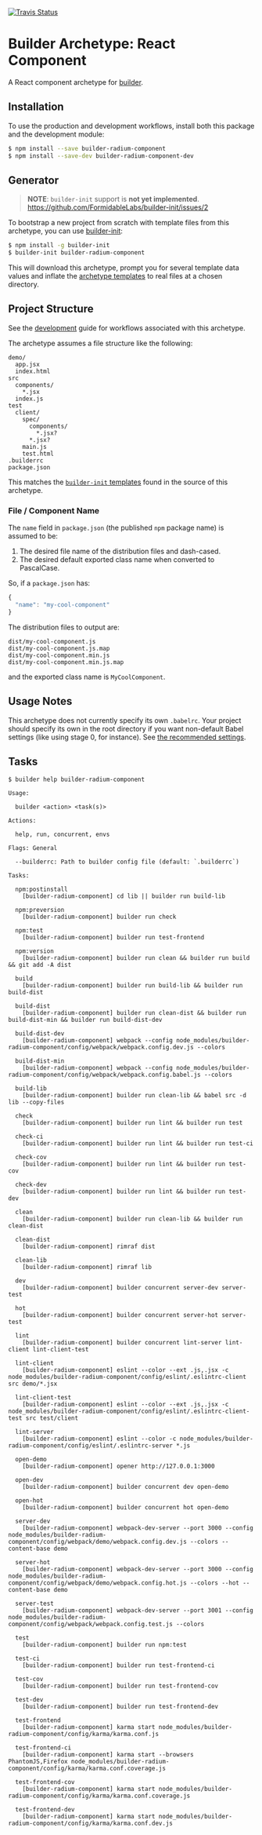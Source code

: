 [![Travis Status][trav_img]][trav_site]

Builder Archetype: React Component
==================================

A React component archetype for [builder][].

## Installation

To use the production and development workflows, install both this package
and the development module:

```sh
$ npm install --save builder-radium-component
$ npm install --save-dev builder-radium-component-dev
```

## Generator

> **NOTE**: `builder-init` support is **not yet implemented**.
> https://github.com/FormidableLabs/builder-init/issues/2

To bootstrap a new project from scratch with template files from this
archetype, you can use [builder-init][]:

```sh
$ npm install -g builder-init
$ builder-init builder-radium-component
```

This will download this archetype, prompt you for several template data values
and inflate the [archetype templates](./init) to real files at a chosen
directory.

## Project Structure

See the [development][] guide for workflows associated with this archetype.

The archetype assumes a file structure like the following:

```
demo/
  app.jsx
  index.html
src
  components/
    *.jsx
  index.js
test
  client/
    spec/
      components/
        *.jsx?
      *.jsx?
    main.js
    test.html
.builderrc
package.json
```

This matches the [`builder-init` templates](init) found in the source of this
archetype.

### File / Component Name

The `name` field in `package.json` (the published `npm` package name) is
assumed to be:

1. The desired file name of the distribution files and dash-cased.
2. The desired default exported class name when converted to PascalCase.

So, if a `package.json` has:

```js
{
  "name": "my-cool-component"
}
```

The distribution files to output are:

```
dist/my-cool-component.js
dist/my-cool-component.js.map
dist/my-cool-component.min.js
dist/my-cool-component.min.js.map
```

and the exported class name is `MyCoolComponent`.

## Usage Notes

This archetype does not currently specify its own `.babelrc`. Your project
should specify its own in the root directory if you want non-default Babel
settings (like using stage 0, for instance). See [the recommended
settings](config/babel/.babelrc).

## Tasks

```
$ builder help builder-radium-component

Usage:

  builder <action> <task(s)>

Actions:

  help, run, concurrent, envs

Flags: General

  --builderrc: Path to builder config file (default: `.builderrc`)

Tasks:

  npm:postinstall
    [builder-radium-component] cd lib || builder run build-lib

  npm:preversion
    [builder-radium-component] builder run check

  npm:test
    [builder-radium-component] builder run test-frontend

  npm:version
    [builder-radium-component] builder run clean && builder run build && git add -A dist

  build
    [builder-radium-component] builder run build-lib && builder run build-dist

  build-dist
    [builder-radium-component] builder run clean-dist && builder run build-dist-min && builder run build-dist-dev

  build-dist-dev
    [builder-radium-component] webpack --config node_modules/builder-radium-component/config/webpack/webpack.config.dev.js --colors

  build-dist-min
    [builder-radium-component] webpack --config node_modules/builder-radium-component/config/webpack/webpack.config.babel.js --colors

  build-lib
    [builder-radium-component] builder run clean-lib && babel src -d lib --copy-files

  check
    [builder-radium-component] builder run lint && builder run test

  check-ci
    [builder-radium-component] builder run lint && builder run test-ci

  check-cov
    [builder-radium-component] builder run lint && builder run test-cov

  check-dev
    [builder-radium-component] builder run lint && builder run test-dev

  clean
    [builder-radium-component] builder run clean-lib && builder run clean-dist

  clean-dist
    [builder-radium-component] rimraf dist

  clean-lib
    [builder-radium-component] rimraf lib

  dev
    [builder-radium-component] builder concurrent server-dev server-test

  hot
    [builder-radium-component] builder concurrent server-hot server-test

  lint
    [builder-radium-component] builder concurrent lint-server lint-client lint-client-test

  lint-client
    [builder-radium-component] eslint --color --ext .js,.jsx -c node_modules/builder-radium-component/config/eslint/.eslintrc-client src demo/*.jsx

  lint-client-test
    [builder-radium-component] eslint --color --ext .js,.jsx -c node_modules/builder-radium-component/config/eslint/.eslintrc-client-test src test/client

  lint-server
    [builder-radium-component] eslint --color -c node_modules/builder-radium-component/config/eslint/.eslintrc-server *.js

  open-demo
    [builder-radium-component] opener http://127.0.0.1:3000

  open-dev
    [builder-radium-component] builder concurrent dev open-demo

  open-hot
    [builder-radium-component] builder concurrent hot open-demo

  server-dev
    [builder-radium-component] webpack-dev-server --port 3000 --config node_modules/builder-radium-component/config/webpack/demo/webpack.config.dev.js --colors --content-base demo

  server-hot
    [builder-radium-component] webpack-dev-server --port 3000 --config node_modules/builder-radium-component/config/webpack/demo/webpack.config.hot.js --colors --hot --content-base demo

  server-test
    [builder-radium-component] webpack-dev-server --port 3001 --config node_modules/builder-radium-component/config/webpack/webpack.config.test.js --colors

  test
    [builder-radium-component] builder run npm:test

  test-ci
    [builder-radium-component] builder run test-frontend-ci

  test-cov
    [builder-radium-component] builder run test-frontend-cov

  test-dev
    [builder-radium-component] builder run test-frontend-dev

  test-frontend
    [builder-radium-component] karma start node_modules/builder-radium-component/config/karma/karma.conf.js

  test-frontend-ci
    [builder-radium-component] karma start --browsers PhantomJS,Firefox node_modules/builder-radium-component/config/karma/karma.conf.coverage.js

  test-frontend-cov
    [builder-radium-component] karma start node_modules/builder-radium-component/config/karma/karma.conf.coverage.js

  test-frontend-dev
    [builder-radium-component] karma start node_modules/builder-radium-component/config/karma/karma.conf.dev.js
```

[builder]: https://github.com/FormidableLabs/builder
[builder-init]: https://github.com/FormidableLabs/builder-init
[development]: ./DEVELOPMENT.md
[trav_img]: https://api.travis-ci.org/FormidableLabs/builder-radium-component.svg
[trav_site]: https://travis-ci.org/FormidableLabs/builder-radium-component
